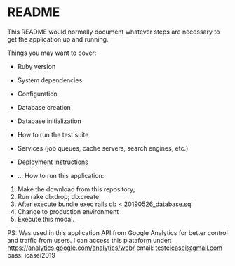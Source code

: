 # README

This README would normally document whatever steps are necessary to get the
application up and running.

Things you may want to cover:

* Ruby version

* System dependencies

* Configuration

* Database creation

* Database initialization

* How to run the test suite

* Services (job queues, cache servers, search engines, etc.)

* Deployment instructions

* ...
How to run this application:
1. Make the download from this repository;
2. Run rake db:drop; db:create
3. After execute bundle exec rails db < 20190526_database.sql
4. Change to production environment
5. Execute this modal.

PS: Was used in this application API from Google Analytics for better control and traffic from users.
I can access this plataform under: https://analytics.google.com/analytics/web/
email: testeicasei@gmail.com
pass: icasei2019